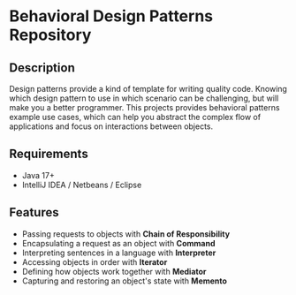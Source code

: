 # Behavioral Design Patterns Repository

## Description
Design patterns provide a kind of template for writing quality code. Knowing which design pattern to use in which scenario can be challenging, but will make you a better programmer. This projects provides behavioral patterns example use cases, which can help you abstract the complex flow of applications and focus on interactions between objects.

## Requirements
- Java 17+
- IntelliJ IDEA / Netbeans / Eclipse

## Features
- Passing requests to objects with **Chain of Responsibility**
- Encapsulating a request as an object with **Command**
- Interpreting sentences in a language with **Interpreter**
- Accessing objects in order with **Iterator**
- Defining how objects work together with **Mediator**
- Capturing and restoring an object's state with **Memento**

